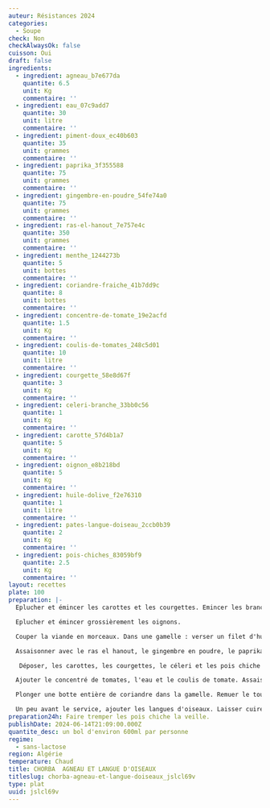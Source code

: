 ```yaml
---
auteur: Résistances 2024
categories:
  - Soupe
check: Non
checkAlwaysOk: false
cuisson: Oui
draft: false
ingredients:
  - ingredient: agneau_b7e677da
    quantite: 6.5
    unit: Kg
    commentaire: ''
  - ingredient: eau_07c9add7
    quantite: 30
    unit: litre
    commentaire: ''
  - ingredient: piment-doux_ec40b603
    quantite: 35
    unit: grammes
    commentaire: ''
  - ingredient: paprika_3f355588
    quantite: 75
    unit: grammes
    commentaire: ''
  - ingredient: gingembre-en-poudre_54fe74a0
    quantite: 75
    unit: grammes
    commentaire: ''
  - ingredient: ras-el-hanout_7e757e4c
    quantite: 350
    unit: grammes
    commentaire: ''
  - ingredient: menthe_1244273b
    quantite: 5
    unit: bottes
    commentaire: ''
  - ingredient: coriandre-fraiche_41b7dd9c
    quantite: 8
    unit: bottes
    commentaire: ''
  - ingredient: concentre-de-tomate_19e2acfd
    quantite: 1.5
    unit: Kg
    commentaire: ''
  - ingredient: coulis-de-tomates_248c5d01
    quantite: 10
    unit: litre
    commentaire: ''
  - ingredient: courgette_58e8d67f
    quantite: 3
    unit: Kg
    commentaire: ''
  - ingredient: celeri-branche_33bb0c56
    quantite: 1
    unit: Kg
    commentaire: ''
  - ingredient: carotte_57d4b1a7
    quantite: 5
    unit: Kg
    commentaire: ''
  - ingredient: oignon_e8b218bd
    quantite: 5
    unit: Kg
    commentaire: ''
  - ingredient: huile-dolive_f2e76310
    quantite: 1
    unit: litre
    commentaire: ''
  - ingredient: pates-langue-doiseau_2ccb0b39
    quantite: 2
    unit: Kg
    commentaire: ''
  - ingredient: pois-chiches_83059bf9
    quantite: 2.5
    unit: Kg
    commentaire: ''
layout: recettes
plate: 100
preparation: |-
  Eplucher et émincer les carottes et les courgettes. Emincer les branches de céleri. Mettre le tout dans un saladier. Réserver. 

  Eplucher et émincer grossièrement les oignons. 

  Couper la viande en morceaux. Dans une gamelle : verser un filet d'huile d'olive et y faire cuire les morceaux de viande en ajoutant les oignons.

  Assaisonner avec le ras el hanout, le gingembre en poudre, le paprika et le piment doux.

   Déposer, les carottes, les courgettes, le céleri et les pois chiche dans la gamelle. 

  Ajouter le concentré de tomates, l'eau et le coulis de tomate. Assaisonner de sel et de poivre.

  Plonger une botte entière de coriandre dans la gamelle. Remuer le tout. Laisser cuire au moins 1h à frémissement. 

  Un peu avant le service, ajouter les langues d'oiseaux. Laisser cuire quelques minutes à frémissement. Servir.
preparation24h: Faire tremper les pois chiche la veille.
publishDate: 2024-06-14T21:09:00.000Z
quantite_desc: un bol d'environ 600ml par personne
regime:
  - sans-lactose
region: Algérie
temperature: Chaud
title: CHORBA  AGNEAU ET LANGUE D'OISEAUX
titleslug: chorba-agneau-et-langue-doiseaux_jslcl69v
type: plat
uuid: jslcl69v
---
```


